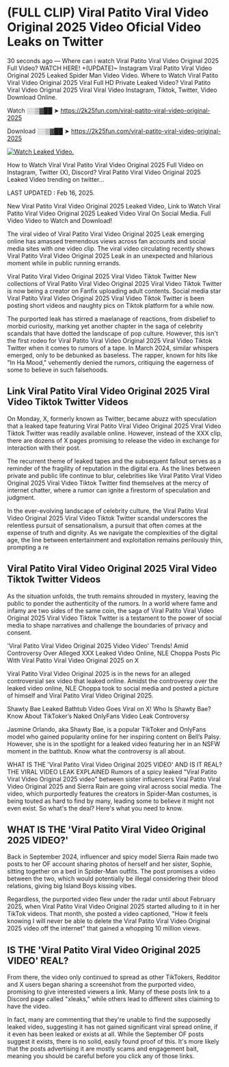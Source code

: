 # (FULL CLIP) Viral Patito Viral Video Original 2025 Video Oficial Video Leaks on Twitter

30 seconds ago — Where can i watch Viral Patito Viral Video Original 2025 Full Video? WATCH HERE! +(UPDATE)~ Instagram Viral Patito Viral Video Original 2025 Leaked Spider Man Video Video. Where to Watch Viral Patito Viral Video Original 2025 Viral Full HD Private Leaked Video? Viral Patito Viral Video Original 2025 Viral Viral Video Instagram, Tiktok, Twitter, Video Download Online.

Watch ░░▒▓██ ➤ https://2k25fun.com/viral-patito-viral-video-original-2025

Download ░░▒▓██ ➤ https://2k25fun.com/viral-patito-viral-video-original-2025

[![Watch Leaked Video.](https://miro.medium.com/v2/resize:fit:828/format:webp/1*cilzJN44JGOrTw9NJCrNHA.gif "Watch Leaked Video")](https://2k25fun.com/viral-patito-viral-video-original-2025)

How to Watch Viral Viral Patito Viral Video Original 2025 Full Video on Instagram, Twitter (X), Discord? Viral Patito Viral Video Original 2025 Leaked Video trending on twitter...

LAST UPDATED : Feb 16, 2025.

New Viral Patito Viral Video Original 2025 Leaked Video, Link to Watch Viral Patito Viral Video Original 2025 Leaked Video Viral On Social Media. Full Video Video to Watch and Download!

The viral video of Viral Patito Viral Video Original 2025 Leak emerging online has amassed tremendous views across fan accounts and social media sites with one video clip. The viral video circulating recently shows Viral Patito Viral Video Original 2025 Leak in an unexpected and hilarious moment while in public running errands.

Viral Patito Viral Video Original 2025 Viral Video Tiktok Twitter New collections of Viral Patito Viral Video Original 2025 Viral Video Tiktok Twitter is now being a creator on Fanfix uploading adult contents. Social media star Viral Patito Viral Video Original 2025 Viral Video Tiktok Twitter is been posting short videos and naughty pics on Tiktok platform for a while now.

The purported leak has stirred a maelanage of reactions, from disbelief to morbid curiosity, marking yet another chapter in the saga of celebrity scandals that have dotted the landscape of pop culture. However, this isn't the first rodeo for Viral Patito Viral Video Original 2025 Viral Video Tiktok Twitter when it comes to rumors of a tape. In March 2024, similar whispers emerged, only to be debunked as baseless. The rapper, known for hits like "In Ha Mood," vehemently denied the rumors, critiquing the eagerness of some to believe in such falsehoods.

## Link Viral Patito Viral Video Original 2025 Viral Video Tiktok Twitter Videos

On Monday, X, formerly known as Twitter, became abuzz with speculation that a leaked tape featuring Viral Patito Viral Video Original 2025 Viral Video Tiktok Twitter was readily available online. However, instead of the XXX clip, there are dozens of X pages promising to release the video in exchange for interaction with their post.

The recurrent theme of leaked tapes and the subsequent fallout serves as a reminder of the fragility of reputation in the digital era. As the lines between private and public life continue to blur, celebrities like Viral Patito Viral Video Original 2025 Viral Video Tiktok Twitter find themselves at the mercy of internet chatter, where a rumor can ignite a firestorm of speculation and judgment.

In the ever-evolving landscape of celebrity culture, the Viral Patito Viral Video Original 2025 Viral Video Tiktok Twitter scandal underscores the relentless pursuit of sensationalism, a pursuit that often comes at the expense of truth and dignity. As we navigate the complexities of the digital age, the line between entertainment and exploitation remains perilously thin, prompting a re

##  Viral Patito Viral Video Original 2025 Viral Video Tiktok Twitter Videos

As the situation unfolds, the truth remains shrouded in mystery, leaving the public to ponder the authenticity of the rumors. In a world where fame and infamy are two sides of the same coin, the saga of Viral Patito Viral Video Original 2025 Viral Video Tiktok Twitter is a testament to the power of social media to shape narratives and challenge the boundaries of privacy and consent.

'Viral Patito Viral Video Original 2025 Video Video' Trends! Amid Controversy Over Alleged XXX Leaked Video Online, NLE Choppa Posts Pic With Viral Patito Viral Video Original 2025 on X

Viral Patito Viral Video Original 2025 is in the news for an alleged controversial sex video that leaked online. Amidst the controversy over the leaked video online, NLE Choppa took to social media and posted a picture of himself and Viral Patito Viral Video Original 2025.

Shawty Bae Leaked Bathtub Video Goes Viral on X! Who Is Shawty Bae? Know About TikToker’s Naked OnlyFans Video Leak Controversy

Jasmine Orlando, aka Shawty Bae, is a popular TikToker and OnlyFans model who gained popularity online for her inspiring content on Bell’s Palsy. However, she is in the spotlight for a leaked video featuring her in an NSFW moment in the bathtub. Know what the controversy is all about.

WHAT IS THE 'Viral Patito Viral Video Original 2025 VIDEO' AND IS IT REAL? THE VIRAL VIDEO LEAK EXPLAINED Rumors of a spicy leaked "Viral Patito Viral Video Original 2025 video" between sister influencers Viral Patito Viral Video Original 2025 and Sierra Rain are going viral across social media. The video, which purportedly features the creators in Spider-Man costumes, is being touted as hard to find by many, leading some to believe it might not even exist. So what's the deal? Here's what you need to know.

## WHAT IS THE 'Viral Patito Viral Video Original 2025 VIDEO?'

Back in September 2024, influencer and spicy model Sierra Rain made two posts to her OF account sharing photos of herself and her sister, Sophie, sitting together on a bed in Spider-Man outfits. The post promises a video between the two, which would potentially be illegal considering their blood relations, giving big Island Boys kissing vibes.

Regardless, the purported video flew under the radar until about February 2025, when Viral Patito Viral Video Original 2025 started alluding to it in her TikTok videos. That month, she posted a video captioned, "How it feels knowing I will never be able to delete the Viral Patito Viral Video Original 2025 video off the internet" that gained a whopping 10 million views.

## IS THE 'Viral Patito Viral Video Original 2025 VIDEO' REAL?

From there, the video only continued to spread as other TikTokers, Redditor and X users began sharing a screenshot from the purported video, promising to give interested viewers a link. Many of these posts link to a Discord page called "xleaks," while others lead to different sites claiming to have the video.

In fact, many are commenting that they're unable to find the supposedly leaked video, suggesting it has not gained significant viral spread online, if it even has been leaked or exists at all. While the September OF posts suggest it exists, there is no solid, easily found proof of this. It's more likely that the posts advertising it are mostly scams and engagement bait, meaning you should be careful before you click any of those links.